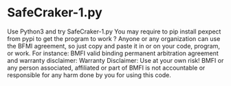 # SafeCraker-1.py
Use Python3 and try SafeCraker-1.py
You may require to pip install pexpect from pypi to get the program to work ?
Anyone or any organization can use the BFMI agreement, so just copy and paste it in or on your code, program, or work. For instance: 
BMFI valid binding permanent arbitration agreement and warranty disclaimer: Warranty Disclaimer: Use at your own risk! BMFI or any person associated, affiliated or part of BMFI is not accountable or responsible for any harm done by you for using this code.
